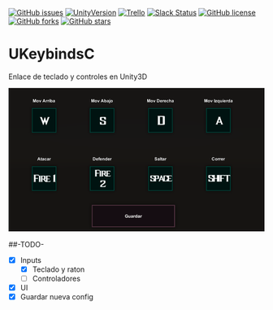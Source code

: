 [![GitHub issues](https://img.shields.io/github/issues/MoonAntonio/UKeybindsC.svg)](https://github.com/MoonAntonio/UKeybindsC/issues)
[![UnityVersion](https://img.shields.io/badge/Unity-2017.1.0p1-blue.svg)](https://unity3d.com/es)
[![Trello](https://img.shields.io/badge/Trello-OFF-red.svg)](https://github.com/MoonAntonio/UKeybindsC)
[![Slack Status](https://moonantonio.herokuapp.com/badge.svg)](https://moonantonio.herokuapp.com/)
[![GitHub license](https://img.shields.io/badge/license-Unlicense-blue.svg)](https://raw.githubusercontent.com/MoonAntonio/UKeybindsC/master/LICENSE)
[![GitHub forks](https://img.shields.io/github/forks/MoonAntonio/UKeybindsC.svg)](https://github.com/MoonAntonio/UKeybindsC/network)
[![GitHub stars](https://img.shields.io/github/stars/MoonAntonio/UKeybindsC.svg)](https://github.com/MoonAntonio/UKeybindsC/stargazers)

# UKeybindsC
Enlace de teclado y controles en Unity3D

<p align="center"><img src="https://github.com/MoonAntonio/UKeybindsC/blob/master/res/prev.png?raw=true"></p>

##-TODO-

- [x] Inputs
  - [x] Teclado y raton
  - [ ] Controladores
 - [x] UI
 - [x] Guardar nueva config
